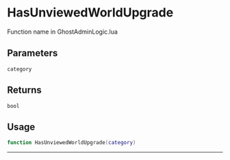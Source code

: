 # HasUnviewedWorldUpgrade
Function name in GhostAdminLogic.lua
## Parameters
`category`
## Returns
`bool`
## Usage
```lua
function HasUnviewedWorldUpgrade(category)
```
---
